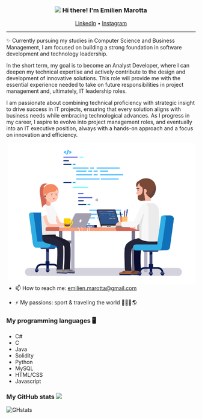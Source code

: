 
<h3 align="center"><img src = "https://raw.githubusercontent.com/MartinHeinz/MartinHeinz/master/wave.gif" width = 30px> Hi there! I'm Emilien Marotta</h3>

<p align="center">
  <a href="https://www.linkedin.com/in/emilienmarotta">LinkedIn</a> •
  <a href="https://instagram.com/emilienmrta">Instagram</a>
</p>

---
✨ Currently pursuing my studies in Computer Science and Business Management, I am focused on building a strong foundation in software development and technology leadership.

In the short term, my goal is to become an Analyst Developer, where I can deepen my technical expertise and actively contribute to the design and development of innovative solutions. This role will provide me with the essential experience needed to take on future responsibilities in project management and, ultimately, IT leadership roles.

I am passionate about combining technical proficiency with strategic insight to drive success in IT projects, ensuring that every solution aligns with business needs while embracing technological advances. As I progress in my career, I aspire to evolve into project management roles, and eventually into an IT executive position, always with a hands-on approach and a focus on innovation and efficiency.

<img align="right" alt="GIF" src="./img/Programmers.gif" width="500" />  

- 📫 How to reach me: <a href="mailto:emilien.marotta@gmail.com">emilien.marotta@gmail.com<a/>

- ⚡ My passions: sport & traveling the world 🏋🏻‍♂️🌎

### My programming languages 🖥️

- C#
- C
- Java
- Solidity
- Python
- MySQL
- HTML/CSS
- Javascript

 ### My GitHub stats <img src = "https://i.pinimg.com/originals/65/c4/f4/65c4f452571be1261e9c623f7da488ac.gif" width = 35px> 

![GHstats](https://github-readme-stats.vercel.app/api?username=emilienmarotta&show_icons=true)

